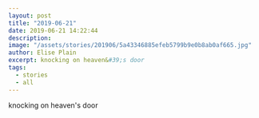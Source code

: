 ```yaml
---
layout: post
title: "2019-06-21"
date: 2019-06-21 14:22:44
description: 
image: "/assets/stories/201906/5a43346885efeb5799b9e0b8ab0af665.jpg"
author: Elise Plain
excerpt: knocking on heaven&#39;s door
tags: 
  - stories
  - all
---
```


knocking on heaven&#39;s door
<p></p>

